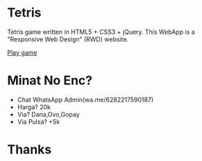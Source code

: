# Tetris
Tetris game written in HTML5 + CSS3 + jQuery. This WebApp is a "Responsive Web Design" (RWD) website. 


<a href="punyachael.github.io/tetris-game/">Play game</a>

# Minat No Enc?

- Chat WhatsApp Admin(wa.me/6282217590187)
- Harga? 20k
- Via? Dana,Ovo,Gopay
- Via Pulsa? +5k

# Thanks
